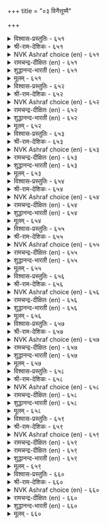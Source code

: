 +++
title = "०३ विनैत्तूय्मै"

+++


<details><summary>विश्वास-प्रस्तुतिः - ६५१</summary>

तुणैनलम् आक्कम् त्रुउम् विनैनलम्  
वेण्डिय ऎल्लान् दरुम्।       ६५१
</details>

<details><summary>श्री-राम-देशिकः - ६५१</summary>

अधिकारः ६६. क्रियाशुद्धि  
समीचीनेन साह्येन सम्पत् केवलमाप्यते ।  
यदि कर्म भवेत् सुष्ठु सर्वं तेन हि सिद्ध्यति ॥ ६५१॥
</details>

<details><summary>NVK Ashraf choice (en) - ६५१</summary>

०६५१
Good alliance brings success;
And good deeds all one needs. *
(M.S. Poornalingam Pillai), (P.S. Sundaram)
</details>

<details><summary>रामचन्द्र-दीक्षितः (en) - ६५१</summary>

651\. tuṇai nalam ākkam tarūum; viṉai nalam  
vēṇṭiya ellām tarum.

651\. A man’s friends bring prosperity to him; but his good acts fetch him his wish.  
</details>

<details><summary>शुद्धानन्द-भारती (en) - ६५१</summary>

1\. துணைநலம் ஆக்கம் தரூஉம் வினைநலம்  
வேண்டிய எல்லாம் தரும்.  
Friendship brings gain; but action pure  
Does every good thing we desire.        651  
</details>

<details><summary>मूलम् - ६५१</summary>

तुणैनलम् आक्कम् त्रुउम् विनैनलम्  
वेण्डिय ऎल्लान् दरुम्।       ६५१
</details>

<details><summary>विश्वास-प्रस्तुतिः - ६५२</summary>

ऎण्ड्रुम् ऒरुवुदल् वेण्डुम् पुगऴॊडु  
नण्ड्रि पयवा विनै।       ६५२
</details>

<details><summary>श्री-राम-देशिकः - ६५२</summary>

इह कीर्तिः परे पुण्यं न सिद्धयेद्येन कर्मणा ।  
सर्वदा तन्न कर्तव्यं मन्त्रिणा भूतिमिच्छता ॥ ६५२॥
</details>

<details><summary>NVK Ashraf choice (en) - ६५२</summary>

०६५२
Avoid always deeds that do not lead to
Lasting good and fame. *
(P.S. Sundaram)
</details>

<details><summary>रामचन्द्र-दीक्षितः (en) - ६५२</summary>

652\. eṉṟum oruvutal vēṇṭum-pukaḻoṭu  
naṉṟi payavā viṉai.

652\. That deed must always be discarded which does not promote virtue and produce fame.  
</details>

<details><summary>शुद्धानन्द-भारती (en) - ६५२</summary>

2\. என்றும் ஒருவுதல் வேண்டும் புகழொடு  
நன்றி பயவா வினை.  
Eschew always acts that do not  
Bring good nor glory on their part.        652  
</details>

<details><summary>मूलम् - ६५२</summary>

ऎण्ड्रुम् ऒरुवुदल् वेण्डुम् पुगऴॊडु  
नण्ड्रि पयवा विनै।       ६५२
</details>

<details><summary>विश्वास-प्रस्तुतिः - ६५३</summary>

ऒओदल् वेण्डुम् ऒळिमाऴ्गुम् सॆय्विनै  
आअदुम् ऎन्नु मवर्।       ६५३
</details>

<details><summary>श्री-राम-देशिकः - ६५३</summary>

उपर्युपर्यात्मवृद्धिकाङ्क्षायां यत्नमास्थितैः ।  
त्यज्यतां तादृशं कार्यं यद्गौखविधातकम् ॥ ६५३॥
</details>

<details><summary>NVK Ashraf choice (en) - ६५३</summary>

०६५३
Those who seek greatness must avoid
What will stain their name.
(P.S. Sundaram)
</details>

<details><summary>रामचन्द्र-दीक्षितः (en) - ६५३</summary>

653\. ōotal vēṇṭum, oḷi māḻkum ceyviṉai-  
‘āatum!’ eṉṉumavar.

653\. Those who wish to become great must always avoid deeds which darken the lustre of their reputation.  
</details>

<details><summary>शुद्धानन्द-भारती (en) - ६५३</summary>

3\. ஓஒதல் வேண்டும் ஒளிமாழ்கும் செய்வினை  
ஆஅதும் என்னு மவர்.  
Those in the world desire for fame  
Should shun the deed that dims their name.        653  
</details>

<details><summary>मूलम् - ६५३</summary>

ऒओदल् वेण्डुम् ऒळिमाऴ्गुम् सॆय्विनै  
आअदुम् ऎन्नु मवर्।       ६५३
</details>

<details><summary>विश्वास-प्रस्तुतिः - ६५४</summary>

इडुक्कण् पडिनुम् इळिवन्द सॆय्यार्  
नडुक्कट्र काट्चि यवर्।       ६५४
</details>

<details><summary>श्री-राम-देशिकः - ६५४</summary>

प्राप्तोऽपि व्यसने तस्य निर्मूलनकृतेऽपि वा ।  
निन्द्यं कार्यं न कुर्वन्ति विशुद्धमतयो जनाः ॥ ६५४॥
</details>

<details><summary>NVK Ashraf choice (en) - ६५४</summary>

०६५४
Men of clear understanding
Will not do mean acts even in distress.
(N.V.K. Ashraf), (P.S. Sundaram)
</details>

<details><summary>रामचन्द्र-दीक्षितः (en) - ६५४</summary>

654\. iṭukkaṇ paṭiṉum, iḷivanta ceyyār-  
naṭukku aṟṟa kāṭciyavar.

654\. Even adversity does not prompt men of unswerving purity to do mean things.  
</details>

<details><summary>शुद्धानन्द-भारती (en) - ६५४</summary>

4\. இடுக்கண் படினும் இளிவந்த செய்யார்  
நடுக்கற்ற காட்சி யவர்.  
Though perils press the faultless wise  
Shun deeds of mean, shameful device.        654  
</details>

<details><summary>मूलम् - ६५४</summary>

इडुक्कण् पडिनुम् इळिवन्द सॆय्यार्  
नडुक्कट्र काट्चि यवर्।       ६५४
</details>

<details><summary>विश्वास-प्रस्तुतिः - ६५५</summary>

ऎट्रॆण्ड्रु इरङ्गुव सॆय्यऱ्क सॆय्वानेल्  
मट्रन्न सॆय्यामै नण्ड्रु।       ६५५
</details>

<details><summary>श्री-राम-देशिकः - ६५५</summary>

पश्चात्तापकरं कार्यं न कुर्वीत कदाचन ।  
प्रमादेन कृते चापि पश्चातापमतिं त्यज ॥ ६५५॥
</details>

<details><summary>NVK Ashraf choice (en) - ६५५</summary>

०६५५
Do not do what you will regret; and if you do,
Better not repeat the same.
(P.S. Sundaram), (N.V.K. Ashraf)
</details>

<details><summary>रामचन्द्र-दीक्षितः (en) - ६५५</summary>

655\. 'eṟṟu!' eṉṟu iraṅkuva ceyyaṟka; ceyvāṉēl,  
maṟṟu aṉṉa ceyyāmai naṉṟu.

655\. Desist from deeds which you may regret later; but if you once happen to do such a deed, repeat it not.  
</details>

<details><summary>शुद्धानन्द-भारती (en) - ६५५</summary>

5\. எற்றென்று இரங்குவ செய்யற்க செய்வானேல்  
மற்றன்ன செய்யாமை நன்று.  
Do not wrong act and grieve, "Alas"  
If done, do not repeat it twice.        655  
</details>

<details><summary>मूलम् - ६५५</summary>

ऎट्रॆण्ड्रु इरङ्गुव सॆय्यऱ्क सॆय्वानेल्  
मट्रन्न सॆय्यामै नण्ड्रु।       ६५५
</details>

<details><summary>विश्वास-प्रस्तुतिः - ६५६</summary>

ईण्ड्राळ् पसिगाण्बान् आयिनुञ् जॆय्यऱ्क  
साण्ड्रोर् पऴिक्कुम् विनै।       ६५६
</details>

<details><summary>श्री-राम-देशिकः - ६५६</summary>

मातुर्बुभुक्षाशमनसङ्कटेऽपि समागते ।  
सद्भिर्विगर्हितं वर्ज्यं कार्यं न हि समाचरेत् ॥ ६५६॥
</details>

<details><summary>NVK Ashraf choice (en) - ६५६</summary>

०६५६
Do not do what the wise condemn
Even to save your starving mother.
(P.S. Sundaram)
</details>

<details><summary>रामचन्द्र-दीक्षितः (en) - ६५६</summary>

656\. īṉṟāḷ paci kāṇpāṉ āyiṉum, ceyyaṟka  
cāṉṟōr paḻikkum viṉai.

656\. Though you find your mother starving, do not do anything which will be condemned by the great.  
</details>

<details><summary>शुद्धानन्द-भारती (en) - ६५६</summary>

6\. ஈன்றான் பசிகாண்பான் ஆயினுஞ் செய்யற்க  
சான்றோர் பழிக்கும் வினை.  
Though she who begot thee hungers  
Shun acts denounced by ancient seers.        656  
</details>

<details><summary>मूलम् - ६५६</summary>

ईण्ड्राळ् पसिगाण्बान् आयिनुञ् जॆय्यऱ्क  
साण्ड्रोर् पऴिक्कुम् विनै।       ६५६
</details>

<details><summary>विश्वास-प्रस्तुतिः - ६५७</summary>

पऴिमलैन्दु ऎय्दिय आक्कत्तिन् साण्ड्रोर्  
कऴिनल् कुरवे तलै।       ६५७
</details>

<details><summary>श्री-राम-देशिकः - ६५७</summary>

विधाय निन्दितं कार्यं सापवादं धनार्जनात् ।  
विर्दुष्टकर्मजनितदारिद्र्यं हि सतां वरम् ॥ ६५७॥
</details>

<details><summary>NVK Ashraf choice (en) - ६५७</summary>

०६५७
Better the pinching poverty of the wise
Than the pile of wealth hoarded by vice.
( Shuddhananda Bharatiar), (P.S. Sundaram)
</details>

<details><summary>रामचन्द्र-दीक्षितः (en) - ६५७</summary>

657\. paḻi malaintu eytiya ākkattiṉ, cāṉṟōr  
kaḻi nalkuravē talai.

657\. Better the poverty adopted by the great than the wealth resulting from sin.  
</details>

<details><summary>शुद्धानन्द-भारती (en) - ६५७</summary>

7\. பழிமலைந்து எய்திய ஆக்கத்தின் சான்றோர்  
கழிநல் குரவே தலை.  
Pinching poverty of the wise  
Is more than wealth hoarded by Vice.        657  
</details>

<details><summary>मूलम् - ६५७</summary>

पऴिमलैन्दु ऎय्दिय आक्कत्तिन् साण्ड्रोर्  
कऴिनल् कुरवे तलै।       ६५७
</details>

<details><summary>विश्वास-प्रस्तुतिः - ६५८</summary>

कडिन्द कडिन्दॊरार् सॆय्दार्क्कु अवैदाम्  
मुडिन्दालुम् पीऴै तरुम्।       ६५८
</details>

<details><summary>श्री-राम-देशिकः - ६५८</summary>

न कुर्यान्निन्दितं कर्म तत् प्रमादात् क्रियेत् चेत् ।  
कार्यवसानवेलायां दुःखमेव भवेत् ततः ॥ ६५८॥
</details>

<details><summary>NVK Ashraf choice (en) - ६५८</summary>

०६५८
Ends achieved without any regard to the means
Will bring grief॥
(N.V.K. Ashraf)
</details>

<details><summary>रामचन्द्र-दीक्षितः (en) - ६५८</summary>

658\. kaṭinta kaṭintu orār ceytārkku avaitām  
muṭintālum, pīḻai tarum.

658\. Those who do knowingly forbidden things will suffer in the end, although they may succeed in doing them.  
</details>

<details><summary>शुद्धानन्द-भारती (en) - ६५८</summary>

8\. கடிந்த கடிந்தொரார் செய்தார்க்கு அவைதாம்  
முடிந்தாலும் பீழை தரும்.  
Those who dare a forbidden deed  
Suffer troubles though they succeed.        658  
</details>

<details><summary>मूलम् - ६५८</summary>

कडिन्द कडिन्दॊरार् सॆय्दार्क्कु अवैदाम्  
मुडिन्दालुम् पीऴै तरुम्।       ६५८
</details>

<details><summary>विश्वास-प्रस्तुतिः - ६५९</summary>

अऴक् कॊण्ड ऎल्लाम् अऴप्पोम् इऴप्पिनुम्  
पिऱ्पयक्कुम् नऱ्पा लवै।       ६५९
</details>

<details><summary>श्री-राम-देशिकः - ६५९</summary>

परहिंसाबलाल्लब्धं वित्तं मुञ्चेत् तमाश्रितम् ।  
क्रमप्राप्तधनं नष्टमप्यन्ते मुदमर्पयेत् ॥ ६५९॥
</details>

<details><summary>NVK Ashraf choice (en) - ६५९</summary>

०६५९
What's gained with other's tears will go in tears;
What's won fair, though lost, will surge again. *
(P.S. Sundaram), (K.R. Srinivasa Iyengar)
</details>

<details><summary>रामचन्द्र-दीक्षितः (en) - ६५९</summary>

659\. aḻak koṇṭa ellām aḻap pōm; iḻappiṉum,  
piṟpayakkum, naṟpālavai.

659\. What is secured by causing tears to others will be lost with tears. But good deeds will result in good later.  
</details>

<details><summary>रामचन्द्र-दीक्षितः (en) - ६५९</summary>

659\. aḻak koṇṭa ellām aḻap pōm; iḻappiṉum,  
piṟpayakkum, naṟpālavai.

659\. What is secured by causing tears to others will be lost with tears. But good deeds will result in good later.  
</details>

<details><summary>शुद्धानन्द-भारती (en) - ६५९</summary>

9\. அழக்கொண்ட எல்லாம் அழப்போம் இழப்பினும்  
பிற்பயக்கும் நற்பா லவை.  
Gains from weeping, weeping go  
Though lost, from good deeds blessings flow.        659  
</details>

<details><summary>मूलम् - ६५९</summary>

अऴक् कॊण्ड ऎल्लाम् अऴप्पोम् इऴप्पिनुम्  
पिऱ्पयक्कुम् नऱ्पा लवै।       ६५९
</details>

<details><summary>विश्वास-प्रस्तुतिः - ६६०</summary>

सलत्ताल् पॊरुळ्सॆय्दे मार्त्तल् पसुमण्  
कलत्तुळ्नीर् पॆय्दिरीइ यट्रु।       ६६०
</details>

<details><summary>श्री-राम-देशिकः - ६६०</summary>

वञ्चनामार्गसंप्राप्तवित्तरक्षणकर्म तु ।  
अपक्कामघटक्षिप्तजलरक्षणवद्भवेत् ॥ ६६०॥
</details>

<details><summary>NVK Ashraf choice (en) - ६६०</summary>

०६६०
Stocking ill-got wealth is like storing
Water in an unbaked pot. *
(P.S. Sundaram), (K.R. Srinivasa Iyengar)
</details>

<details><summary>रामचन्द्र-दीक्षितः (en) - ६६०</summary>

660\. calattāl poruḷ ceytu ēmākkal-pacu maṇ-  
kalattuḷ nīr peytu, irīiyaṟṟu.

660\. A minister who promotes his king’s resources by fraud is like one who tries to store up water in a pot of unburnt clay.  
</details>

<details><summary>शुद्धानन्द-भारती (en) - ६६०</summary>

10\. சலத்தால் பொருள்செய்தே மார்த்தல் பசுமட்  
கலத்துள்நீர் பெய்திரீஇ யற்று  
The wealth gathered in guilty ways  
Is water poured in wet clay vase.        660  
</details>

<details><summary>मूलम् - ६६०</summary>

सलत्ताल् पॊरुळ्सॆय्दे मार्त्तल् पसुमण्  
कलत्तुळ्नीर् पॆय्दिरीइ यट्रु।       ६६०
</details>
